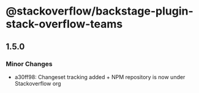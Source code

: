 # @stackoverflow/backstage-plugin-stack-overflow-teams

## 1.5.0

### Minor Changes

- a30ff98: Changeset tracking added + NPM repository is now under Stackoverflow org
